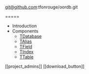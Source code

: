 git@github.com:tfonrouge/oordb.git

=====

* Introduction
* Components
    * [TDatabase](TDatabase "TDatabase class")
    * [TAlias](TAlias "TAlias class")
    * [TField](TField "TField class")
    * [TIndex](TIndex "TIndex class")
    * [TTable](TTable "TTable class")


[[project_admins]]
[[download_button]]
